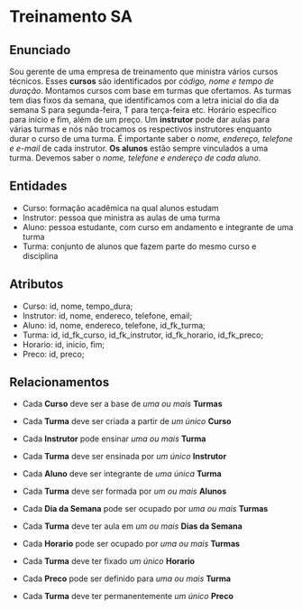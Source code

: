 # Treinamento SA

## Enunciado
Sou gerente de uma empresa de treinamento que ministra vários cursos técnicos. Esses **cursos** são identificados por *código, nome e tempo de duração*. Montamos cursos com base em turmas que ofertamos. As turmas tem dias fixos da semana, que identificamos com a letra inicial do dia da semana S para segunda-feira, T para terça-feira etc. Horário específico para início e fim, além de um preço. Um **instrutor** pode dar aulas para várias turmas e nós não trocamos os respectivos instrutores enquanto durar o curso de uma turma. É importante saber o *nome, endereço, telefone e e-mail* de cada instrutor. **Os alunos** estão sempre vinculados a uma turma. Devemos saber o *nome, telefone e endereço de cada aluno*.

## Entidades
* Curso: formação acadêmica na qual alunos estudam
* Instrutor: pessoa que ministra as aulas de uma turma
* Aluno: pessoa estudante, com curso em andamento e integrante de uma turma
* Turma: conjunto de alunos que fazem parte do mesmo curso e disciplina

## Atributos
* Curso: id, nome, tempo_dura;
* Instrutor: id, nome, endereco, telefone, email;
* Aluno: id, nome, endereco, telefone, id_fk_turma;
* Turma: id, id_fk_curso, id_fk_instrutor, id_fk_horario, id_fk_preco;
* Horario: id, inicio, fim;
* Preco: id, preco;

## Relacionamentos
* Cada **Curso** deve ser a base de *uma ou mais* **Turmas**
* Cada **Turma** deve ser criada a partir de *um único* **Curso**

* Cada **Instrutor** pode ensinar *uma ou mais* **Turma**
* Cada **Turma** deve ser ensinada por *um único* **Instrutor**

* Cada **Aluno** deve ser integrante de *uma única* **Turma**
* Cada **Turma** deve ser formada por *um ou mais* **Alunos**

* Cada **Dia da Semana** pode ser ocupado por *uma ou mais* **Turmas**
* Cada **Turma** deve ter aula em *um ou mais* **Dias da Semana**

* Cada **Horario** pode ser ocupado por *uma ou mais* **Turmas**
* Cada **Turma** deve ter fixado *um único* **Horario**

* Cada **Preco** pode ser definido para *uma ou mais* **Turma**
* Cada **Turma** deve ter permanentemente *um único* **Preco**
